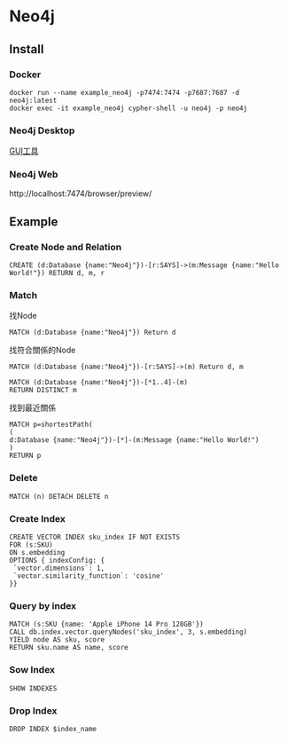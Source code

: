 # Neo4j

## Install
### Docker
```
docker run --name example_neo4j -p7474:7474 -p7687:7687 -d neo4j:latest
docker exec -it example_neo4j cypher-shell -u neo4j -p neo4j
```

### Neo4j Desktop
[GUI工具](https://neo4j.com/download/)

### Neo4j Web
http://localhost:7474/browser/preview/

## Example
### Create Node and Relation
```
CREATE (d:Database {name:"Neo4j"})-[r:SAYS]->(m:Message {name:"Hello World!"}) RETURN d, m, r
```

### Match
找Node
```
MATCH (d:Database {name:"Neo4j"}) Return d
```
找符合關係的Node
```
MATCH (d:Database {name:"Neo4j"})-[r:SAYS]->(m) Return d, m
```
```
MATCH (d:Database {name:"Neo4j"})-[*1..4]-(m)
RETURN DISTINCT m
```
找到最近關係
```
MATCH p=shortestPath(
(
d:Database {name:"Neo4j"})-[*]-(m:Message {name:"Hello World!")
)
RETURN p
```


### Delete
```
MATCH (n) DETACH DELETE n
```
### Create Index
```
CREATE VECTOR INDEX sku_index IF NOT EXISTS
FOR (s:SKU)
ON s.embedding
OPTIONS { indexConfig: {
 `vector.dimensions`: 1,
 `vector.similarity_function`: 'cosine'
}}
```

### Query by index
```
MATCH (s:SKU {name: 'Apple iPhone 14 Pro 128GB'})
CALL db.index.vector.queryNodes('sku_index', 3, s.embedding)
YIELD node AS sku, score
RETURN sku.name AS name, score
```

### Sow Index
```
SHOW INDEXES
```

### Drop Index
```
DROP INDEX $index_name
```